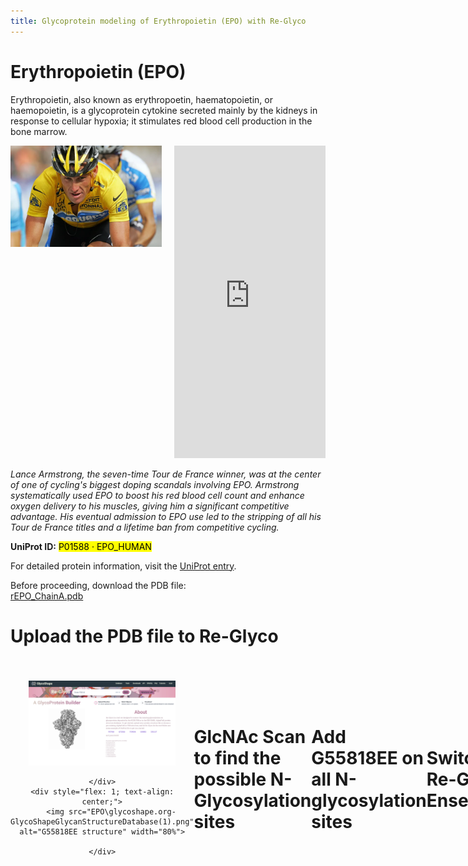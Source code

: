 ```yaml
---
title: Glycoprotein modeling of Erythropoietin (EPO) with Re-Glyco
---
```



# Erythropoietin (EPO)

Erythropoietin, also known as erythropoetin, haematopoietin, or haemopoietin, is a  glycoprotein cytokine secreted mainly by the kidneys in response to  cellular hypoxia; it stimulates red blood cell production in the bone  marrow.

<div style="display: flex; align-items: flex-start; gap: 20px;">
    <div style="flex: 1;">
        <img src="EPO\Lance_Armstrong.png" alt="Sample Image" style="width: 100%; height: auto;">
    </div>
    <div style="flex: 1;">
        <iframe src="https://glycoshape.org/viewer/embedded.html?pdbUrl=https://raw.githubusercontent.com/Ojas-Singh/GlycoShape-Resources/refs/heads/main/tutorials/EPO/glycosylated_model.pdb&format=pdb" width="100%" height="500px" frameborder="0"></iframe>
    </div>
</div>

*Lance Armstrong, the seven-time Tour de France winner, was at the center of one of cycling's biggest doping scandals involving EPO. Armstrong systematically used EPO to boost his red blood cell count and enhance oxygen delivery to his muscles, giving him a significant competitive advantage. His eventual admission to EPO use led to the stripping of all his Tour de France titles and a lifetime ban from competitive cycling.*

**UniProt ID:** <mark>P01588 · EPO_HUMAN</mark>

For detailed protein information, visit the [UniProt entry](https://www.uniprot.org/uniprotkb/P01588/entry).

Before proceeding, download the PDB file:  
<a href="https://raw.githubusercontent.com/Ojas-Singh/GlycoShape-Resources/refs/heads/main/tutorials/EPO/rEPO_ChainA.pdb" download="rEPO_ChainA.pdb">rEPO_ChainA.pdb</a>

# Upload the PDB file to Re-Glyco

<div style="display: flex; justify-content: space-between; align-items: center;">
    <div style="flex: 1; text-align: center;">
        <img src="EPO\glycoshape.org-GlycoShapeGlycanStructureDatabase.png" alt="G55818EE structure" width="80%">
        
    </div>
    <div style="flex: 1; text-align: center;">
        <img src="EPO\glycoshape.org-GlycoShapeGlycanStructureDatabase(1).png" alt="G55818EE structure" width="80%">
        
    </div>
</div>

# GlcNAc Scan to find the possible N-Glycosylation sites

<div style="text-align: center;">
    <img src="EPO\glycoshape.org-GlycoShapeGlycanStructureDatabase(2).png" alt="Simulation of G55818EE" width="40%" >
    
</div>


# Add G55818EE on all N-glycosylation sites

<div style="text-align: center;">
    <img src="EPO\glycoshape.org-GlycoShapeGlycanStructureDatabase(3).png" alt="Simulation of G55818EE" width="40%" >
    
</div>

# Switch to Re-Glyco Ensemble

<div style="display: flex; justify-content: space-between; align-items: center;">
    <div style="flex: 1; text-align: center;">
        <img src="EPO\glycoshape.org-GlycoShapeGlycanStructureDatabase(4).png" alt="G55818EE structure" width="80%">
        
    </div>
    <div style="flex: 1; text-align: center;">
        <img src="EPO\glycoshape.org-GlycoShapeGlycanStructureDatabase(5).png" alt="G55818EE structure" width="80%">
        
    </div>
</div>
